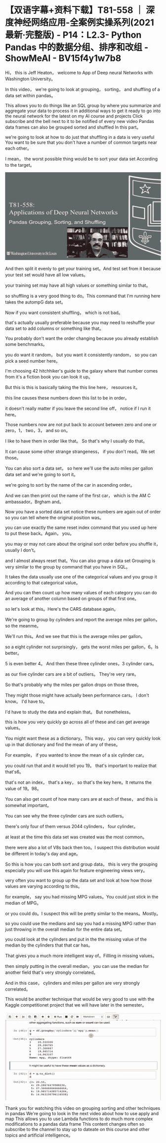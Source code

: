 # 【双语字幕+资料下载】T81-558 ｜ 深度神经网络应用-全案例实操系列(2021最新·完整版) - P14：L2.3- Python Pandas 中的数据分组、排序和改组 - ShowMeAI - BV15f4y1w7b8

Hi， this is Jeff Heaton， welcome to App of Deep neural Networks with Washington University。

In this video， we're going to look at grouping， sorting， and shuffling of a data set within pandas。

This allows you to do things like an SQL group by where you summarize and aggregate your data to process it in additional ways to get it ready to go into the neural network for the latest on my AI course and projects Click subscribe and the bell next to it to be notified of every new video Pandas data frames can also be grouped sorted and shuffled In this part。

 we're going to look at how to do just that shuffling in a data is very useful You want to be sure that you don't have a number of common targets near each other。

 I mean， the worst possible thing would be to sort your data set According to the target。



![](img/30a851993f0ab2fa4dd62a6efcf8bb3e_1.png)

And then split it evenly to get your training set。And test set from it because your test set would have all low values。

 your training set may have all high values or something similar to that。

 so shuffling is a very good thing to do。This command that I'm running here takes the autompG data set。

 Now if you want consistent shuffling， which is not bad。

 that's actually usually preferable because you may need to reshuffle your data set to add columns or something like that。

 You probably don't want the order changing because you already establish some benchmarks。

 you do want it random， but you want it consistently random， so you can pick a seed number here。

 I'm choosing 42 hitchhiker's guide to the galaxy where that number comes from it's a fiction book you can look it up。

But this is this is basically taking the this line here， resources it。

 this line causes these numbers down this list to be in order。

 it doesn't really matter if you leave the second line off， notice if I run it here。

Those numbers now are not put back to account between zero and one or zero，1， two，3， and so on。

I like to have them in order like that。 So that's why I usually do that。

 It can cause some other strange strangeness， if you don't read。We set those。

You can also sort a data set， so here we'll use the auto miles per gallon data set and we're going to sort it。

 we're going to sort by the name of the car in ascending order。

And we can then print out the name of the first car， which is the AM C ambassador。Brgham and。

Now you have a sorted data set notice these numbers are again out of order so you can tell where the original position was。

 you can use exactly the same reset index command that you used up here to put these back。Again， you。

 you may or may not care about the original sort order before you shuffle it， usually I don't。

 and I almost always reset that。You can also group a data set Grouping is very similar to the group by command that you have in SQL。

 It takes the data usually use one of the categorical values and you group it according to that categorical value。

And you can then count up how many values of each category you can do an average of another column based on groups of that first one。

 so let's look at this。Here's the CARS database again。

We're going to group by cylinders and report the average miles per gallon， so the meanme。

We'll run this。And we see that this is the average miles per gallon。

 so a eight cylinder not surprisingly， gets the worst miles per gallon，6。Is better。

5 is even better 4。 And then these three cylinder ones，3 cylinder cars。

 as our five cylinder cars are a bit of outliers。 They're very rare。

 So that's probably why the miles per gallon drops on those three。

 They might those might have actually been performance cars。 I don't know。 I'd have to。

 I'd have to study the data and explain that。 But nonetheless。

 this is how you very quickly go across all of these and can get average values。

You might want these as a dictionary。This way， you can very quickly look up in that dictionary and find the mean of any of these。

For example， if you wanted to know the mean of a six cylinder car。

 you could run that and it would tell you 19。 that's important to realize that that's6。

 that's not an index， that's a key， so that's the key here。It returns the value of 19。98。

You can also get count of how many cars are at each of these， and this is somewhat important。

You can see why the three cylinder cars are such outliers。

 there's only four of them versus 2044 cylinders， four cylinder。

 at least at the time this data set was created was the most common。

 there were also a lot of V8s back then too。I suspect this distribution would be different in today's day and age。

So this is how you can both sort and group data， this is very the grouping especially you will use this again for feature engineering views very。

 very often you want to group up the data set and look at how how those values are varying according to this。

 for example， say you had missing MPG values。You could just stick in the median of MPG。

 or you could do。I suspect this will be pretty similar to the means。Mostly。

 so you could use the medians and say you had a missing MPG rather than just throwing in the overall median for the entire data set。

 you could look at the cylinders and put in the the missing value of the median by the cylinders that that car has。

 That gives you a much more intelligent way of。Fillling in missing values。

 then simply putting in the overall median， you can use the median for another field that's very strongly correlated。

And in this case， cylinders and miles per gallon are very strongly correlated。

This would be another technique that would be very good to use with the Kaggle competitionet project that we will have later in the semester。



![](img/30a851993f0ab2fa4dd62a6efcf8bb3e_3.png)

Thank you for watching this video on grouping sorting and other techniques in pandas We're going to look in the next video about how to use apply and map This allows you to use Lambda functions to do much more complex modifications to a pandas data frame This content changes often so subscribe to the channel to stay up to dateate on this course and other topics and artificial intelligence。

